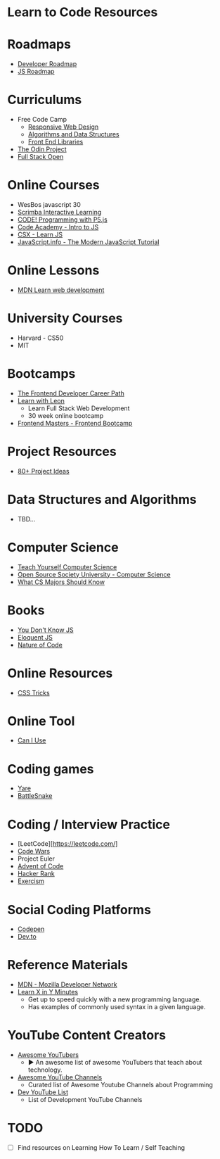 # Learn to Code Resources

# Roadmaps

* [Developer Roadmap](https://roadmap.sh/)
* [JS Roadmap](https://github.com/fChristenson/js-roadmap)

# Curriculums

* Free Code Camp
  * [Responsive Web Design](https://www.freecodecamp.org/learn/responsive-web-design/)
  * [Algorithms and Data Structures](https://www.freecodecamp.org/learn/javascript-algorithms-and-data-structures/)
  * [Front End Libraries](https://www.freecodecamp.org/learn/front-end-libraries/)
* [The Odin Project](https://www.theodinproject.com/)
* [Full Stack Open](https://fullstackopen.com/en/about)

# Online Courses

* WesBos javascript 30
* [Scrimba Interactive Learning](https://scrimba.com/allcourses)
* [CODE! Programming with P5.js](https://www.youtube.com/playlist?list=PLRqwX-V7Uu6Zy51Q-x9tMWIv9cueOFTFA)
* [Code Academy - Intro to JS](https://www.codecademy.com/learn/introduction-to-javascript)
* [CSX - Learn JS](https://csx.codesmith.io/)
* [JavaScript.info - The Modern JavaScript Tutorial](https://javascript.info/)

# Online Lessons

* [MDN Learn web development](https://developer.mozilla.org/en-US/docs/Learn)

# University Courses

* Harvard - CS50
* MIT

# Bootcamps

* [The Frontend Developer Career Path](https://scrimba.com/learn/frontend)
* [Learn with Leon](https://leonnoel.com/100devs/)
  * Learn Full Stack Web Development
  * 30 week online bootcamp
* [Frontend Masters - Frontend Bootcamp](https://frontendmasters.com/bootcamp/)

# Project Resources

* [80+ Project Ideas](https://github.com/florinpop17/app-ideas)

# Data Structures and Algorithms

* TBD...

# Computer Science

* [Teach Yourself Computer Science](https://teachyourselfcs.com/)
* [Open Source Society University - Computer Science](https://github.com/ossu/computer-science)
* [What CS Majors Should Know](https://matt.might.net/articles/what-cs-majors-should-know/)

# Books

* [You Don't Know JS](https://github.com/getify/You-Dont-Know-JS/blob/1st-ed/README.md)
* [Eloquent JS](https://eloquentjavascript.net/)
* [Nature of Code](https://natureofcode.com/)

# Online Resources

* [CSS Tricks](https://css-tricks.com/archives/)

# Online Tool

* [Can I Use](https://caniuse.com/)

# Coding games

* [Yare](https://yare.io/)
* [BattleSnake](https://play.battlesnake.com/)


# Coding / Interview Practice

* [LeetCode][https://leetcode.com/]
* [Code Wars](https://www.codewars.com/dashboard)
* Project Euler
* [Advent of Code](https://adventofcode.com/)
* [Hacker Rank](https://www.hackerrank.com/)
* [Exercism](https://exercism.io/)

# Social Coding Platforms

* [Codepen](https://codepen.io/)
* [Dev.to](https://dev.to/)

# Reference Materials

* [MDN - Mozilla Developer Network](https://developer.mozilla.org/en-US/docs/Web)
* [Learn X in Y Minutes](https://learnxinyminutes.com/)
  * Get up to speed quickly with a new programming language.
  * Has examples of commonly used syntax in a given language.

# YouTube Content Creators

* [Awesome YouTubers](https://github.com/JoseDeFreitas/awesome-youtubers)
  * ▶️ An awesome list of awesome YouTubers that teach about technology.
* [Awesome YouTube Channels](https://github.com/epoyraz/Awesome-Youtube-Channels)
  * Curated list of Awesome Youtube Channels about Programming
* [Dev YouTube List](https://github.com/ErikCH/DevYouTubeList)
  * List of Development YouTube Channels


# TODO

* [ ] Find resources on Learning How To Learn / Self Teaching